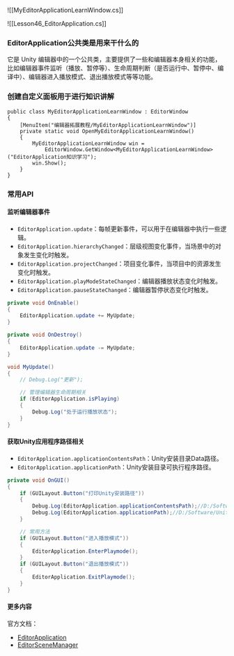 ![[MyEditorApplicationLearnWindow.cs]]

![[Lesson46_EditorApplication.cs]]

### EditorApplication公共类是用来干什么的
它是 Unity 编辑器中的一个公共类，主要提供了一些和编辑器本身相关的功能，比如编辑器事件监听（播放、暂停等）、生命周期判断（是否运行中、暂停中、编译中）、编辑器进入播放模式、退出播放模式等等功能。

### 创建自定义面板用于进行知识讲解
```
public class MyEditorApplicationLearnWindow : EditorWindow
{
    [MenuItem("编辑器拓展教程/MyEditorApplicationLearnWindow")]
    private static void OpenMyEditorApplicationLearnWindow()
    {
        MyEditorApplicationLearnWindow win =
            EditorWindow.GetWindow<MyEditorApplicationLearnWindow>("EditorApplication知识学习");
        win.Show();
    }
}
```

### 常用API
#### 监听编辑器事件
- `EditorApplication.update`：每帧更新事件，可以用于在编辑器中执行一些逻辑。
- `EditorApplication.hierarchyChanged`：层级视图变化事件，当场景中的对象发生变化时触发。
- `EditorApplication.projectChanged`：项目变化事件，当项目中的资源发生变化时触发。
- `EditorApplication.playModeStateChanged`：编辑器播放状态变化时触发。
- `EditorApplication.pauseStateChanged`：编辑器暂停状态变化时触发。
```cs
private void OnEnable()
{
    EditorApplication.update += MyUpdate;
}

private void OnDestroy()
{
    EditorApplication.update -= MyUpdate;
}

void MyUpdate()
{
    // Debug.Log("更新");  

    // 管理编辑器生命周期相关
    if (EditorApplication.isPlaying)
    {
        Debug.Log("处于运行播放状态");
    }
}
```

#### 获取Unity应用程序路径相关
- `EditorApplication.applicationContentsPath`：Unity安装目录Data路径。
- `EditorApplication.applicationPath`：Unity安装目录可执行程序路径。
```cs
private void OnGUI()
{
    if (GUILayout.Button("打印Unity安装路径"))
    {
        Debug.Log(EditorApplication.applicationContentsPath);//D:/Software/Unity/UnityEditor/2022.3.17f1c1/Editor/Data
        Debug.Log(EditorApplication.applicationPath);//D:/Software/Unity/UnityEditor/2022.3.17f1c1/Editor/Unity.exe
    }

    // 常用方法
    if (GUILayout.Button("进入播放模式"))
    {
        EditorApplication.EnterPlaymode();
    }
    if (GUILayout.Button("退出播放模式"))
    {
        EditorApplication.ExitPlaymode();
    }
}
```

#### 更多内容
官方文档：
- [EditorApplication](https://docs.unity3d.com/2022.3/Documentation/ScriptReference/EditorApplication.html)
- [EditorSceneManager](https://docs.unity3d.com/2022.3/Documentation/ScriptReference/SceneManagement.EditorSceneManager.html)

